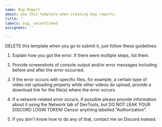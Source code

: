 ```yaml
---
name: Bug Report
about: Use this template when creating bug reports.
title: ''
labels: bug, unconfirmed
assignees: ''

---
```


DELETE this template when you go to submit it, just follow these guidelines:

1. Explain how you got the error. If there were multiple steps, list them.

2. Provide screenshots of console output and/or error messages including before *and* after the error occurred.

3. If the error occurs with specific files, for example, a certain type of video not uploading properly while other videos do upload, provide a download link for the file(s) where the error occurs.

4. If a network-related error occurs, if possible please provide information about it using the Network tab of DevTools, but DO NOT LEAK YOUR DISCORD LOGIN TOKEN! Censor anything labelled "Authorization".

5. If you don't know how to do any of that, contact me on Discord instead.
